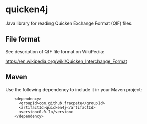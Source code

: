 # quicken4j
Java library for reading Quicken Exchange Format (QIF) files.

## File format
See description of QIF file format on WikiPedia:

https://en.wikipedia.org/wiki/Quicken_Interchange_Format

## Maven
Use the following dependency to include it in your Maven project:

```
    <dependency>
      <groupId>com.github.fracpete</groupId>
      <artifactId>quicken4j</artifactId>
      <version>0.0.1</version>
    </dependency>
```
